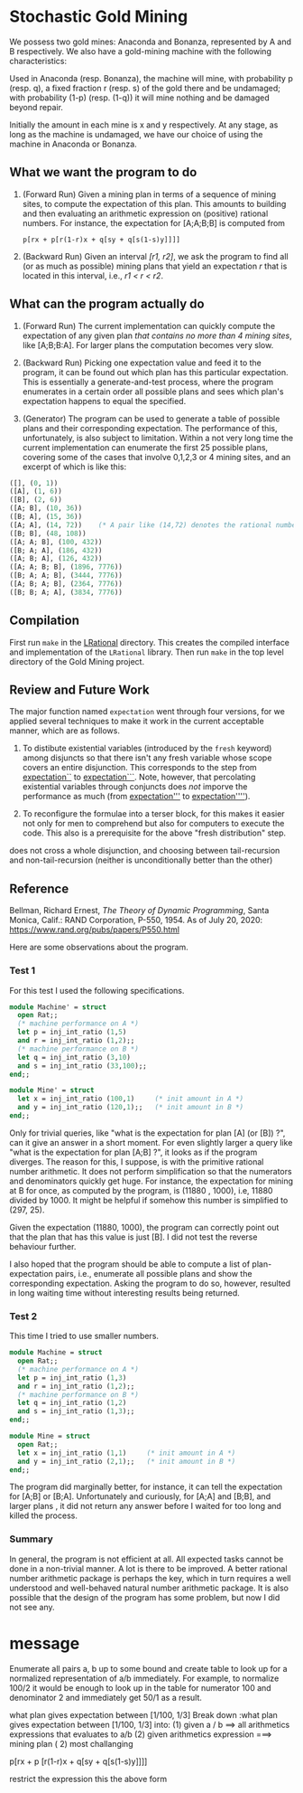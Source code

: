 # Stochastic Gold Mining


We possess two gold mines: Anaconda and Bonanza, 
   represented by A and B respectively. We also have a gold-mining machine with the following 
   characteristics: 

   Used in Anaconda (resp. Bonanza), the machine will mine, with 
   probability p (resp. q), a fixed fraction r (resp. s) of the 
   gold there and be undamaged; with probability (1-p) (resp. (1-q)) 
   it will mine nothing and be damaged beyond repair. 

   Initially the amount in each mine is x and y respectively. At any stage, as long
   as the machine is undamaged, we have our choice 
   of using the machine in Anaconda or Bonanza. 

## What we want the program to do

1. (Forward Run) Given a mining plan in terms of a sequence of mining sites,
   to compute the expectation of this plan. This amounts to building and then
   evaluating an arithmetic expression on (positive) rational numbers. For instance,
   the expectation for [A;A;B;B] is computed from
   
   ```
   p[rx + p[r(1-r)x + q[sy + q[s(1-s)y]]]]
   ```

1. (Backward Run) Given  an interval _[r1, r2]_, we ask the program to find
all (or as much as possible) mining plans that yield an  expectation _r_ that is located in this interval,
i.e.,  _r1 < r < r2_.

## What can the program actually do

1. (Forward Run) The current implementation can quickly compute the expectation of any given
plan _that contains no more than 4 mining sites_, like [A;B;B:A]. For larger plans the
 computation becomes very slow.

1. (Backward Run) Picking one expectation value and feed it to the program,
it can be found out which plan has this particular expectation. This is essentially a generate-and-test process,
 where the program enumerates in a certain order all possible plans and sees which plan's expectation happens to
 equal the specified. 

1. (Generator) The program can  be used to generate a table of possible plans and
their corresponding expectation. The performance of this, unfortunately,
is also subject to limitation. Within a not very long time the current
implementation can enumerate the first 25 possible plans, covering some of the
cases that involve  0,1,2,3 or 4 mining sites, and an excerpt of which is like this:

```ocaml
([], (0, 1))
([A], (1, 6))
([B], (2, 6))
([A; B], (10, 36))
([B; A], (15, 36))
([A; A], (14, 72))    (* A pair like (14,72) denotes the rational number 14/72 *)
([B; B], (48, 108))     
([A; A; B], (100, 432))
([B; A; A], (186, 432))
([A; B; A], (126, 432))
([A; A; B; B], (1896, 7776))
([B; A; A; B], (3444, 7776))
([A; B; A; B], (2364, 7776))
([B; B; A; A], (3834, 7776))
```


## Compilation

First run `make` in the [LRational](LRational) directory. This creates the compiled interface and implementation of the
`LRational` library. Then run `make` in the top level directory of the Gold Mining project.

## Review and Future Work

The major function named `expectation` went through four versions, for we applied several techniques to make it
work in the current acceptable manner, which are as follows.

1. To distibute  existential variables (introduced by the `fresh` keyword) among disjuncts so that there isn't
any fresh variable whose scope covers an entire disjunction. This corresponds to the step from [expectation``](https://github.com/YueLiPicasso/intro_ocaml/blob/7496a7cd6968b56eba11c84affc04a20906acfdf/OCanren_exercises/Gold_Mining/mining.ml#L76) to
 [expectation```](https://github.com/YueLiPicasso/intro_ocaml/blob/7496a7cd6968b56eba11c84affc04a20906acfdf/OCanren_exercises/Gold_Mining/mining.ml#L99).  Note, however, that percolating existential variables through conjuncts does _not_ imporve the
 performance as much (from [expectation'''](https://github.com/YueLiPicasso/intro_ocaml/blob/7496a7cd6968b56eba11c84affc04a20906acfdf/OCanren_exercises/Gold_Mining/mining.ml#L99) to [expectation''''](https://github.com/YueLiPicasso/intro_ocaml/blob/7496a7cd6968b56eba11c84affc04a20906acfdf/OCanren_exercises/Gold_Mining/mining.ml#L121)). 

1. To reconfigure the formulae into a terser block, for this makes it easier not only for men to comprehend but also
 for computers to execute the code. This also is a prerequisite for the above "fresh distribution" step.

does not cross a whole disjunction, and choosing between tail-recursion and non-tail-recursion (neither is unconditionally better
than the other)    

## Reference

Bellman, Richard Ernest, _The Theory of Dynamic Programming_, Santa Monica, Calif.: RAND Corporation, P-550, 1954. As of July 20, 2020: https://www.rand.org/pubs/papers/P550.html





Here are some observations about the program.

### Test 1

For this test I used the following specifications. 

```ocaml
module Machine' = struct
  open Rat;;
  (* machine performance on A *)
  let p = inj_int_ratio (1,5)
  and r = inj_int_ratio (1,2);;
  (* machine performance on B *)
  let q = inj_int_ratio (3,10)
  and s = inj_int_ratio (33,100);;
end;;

module Mine' = struct
  let x = inj_int_ratio (100,1)     (* init amount in A *)
  and y = inj_int_ratio (120,1);;   (* init amount in B *)
end;;

```

Only for trivial queries, like "what is the
expectation for plan [A] (or [B]) ?", can it give an answer in a short moment. For even slightly
larger a query like "what is the expectation for plan [A;B] ?", it looks as if the program
diverges. The reason for this, I suppose, is with the primitive rational number arithmetic.
It does not perform simplification so that the numerators and denominators quickly get huge.
For instance, the expectation for mining at B for once, as computed by the program,
is (11880 , 1000), i.e, 11880 divided by 1000. It might be helpful if somehow this
number is simplified to (297, 25).

Given the expectation (11880, 1000), the program can correctly point out that the plan that has
this value is just [B]. I did not test the reverse behaviour further.  


I also hoped that the program should be able to compute a list of plan-expectation pairs, i.e.,
enumerate all possible plans and show the corresponding expectation. Asking the program to do so,
however, resulted in long waiting time without interesting results being returned.    


### Test 2

This time I tried to use smaller numbers.

```ocaml
module Machine = struct
  open Rat;;
  (* machine performance on A *)
  let p = inj_int_ratio (1,3)
  and r = inj_int_ratio (1,2);;
  (* machine performance on B *)
  let q = inj_int_ratio (1,2)
  and s = inj_int_ratio (1,3);;
end;;

module Mine = struct
  open Rat;;
  let x = inj_int_ratio (1,1)     (* init amount in A *)
  and y = inj_int_ratio (2,1);;   (* init amount in B *)
end;;
```

The program did marginally better, for instance, it can tell the expectation for [A;B] or
[B;A]. Unfortunately and curiously, for [A;A] and [B;B], and larger plans , it did not return
any answer before I waited for too long and killed the process.

### Summary

In general, the program is not efficient at all. All expected tasks cannot be done in a
non-trivial manner. A lot is there to be improved. A better rational number arithmetic
package is perhaps the key, which in turn requires a well understood and well-behaved
natural number arithmetic package. It is also possible that the design of
the program has some problem, but now I did not see any.


# message

Enumerate all pairs a, b up to some bound and create table to look up for a normalized representation of a/b immediately. For example, to normalize 100/2 it would be enough to look up in the table for numerator 100 and denominator 2 and immediately get 50/1 as a result.



what plan gives expectation between [1/100, 1/3] 
Break down :what plan gives expectation between [1/100, 1/3] 
into: 
(1) given a / b ==> all arithmetics expressions that evaluates to a/b 
(2) given arithmetics expression ===> mining plan 
( 2) most challanging

p[rx + p [r(1-r)x + q[sy + q[s(1-s)y]]]]

restrict the expression this the above form

